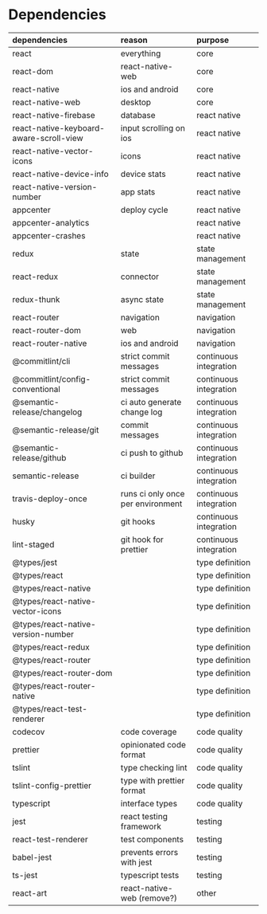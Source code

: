 # Dependencies

| dependencies                            | reason                            | purpose                |
| :-------------------------------------- | :-------------------------------- | :--------------------- |
| react                                   | everything                        | core                   |
| react-dom                               | react-native-web                  | core                   |
| react-native                            | ios and android                   | core                   |
| react-native-web                        | desktop                           | core                   |
| react-native-firebase                   | database                          | react native           |
| react-native-keyboard-aware-scroll-view | input scrolling on ios            | react native           |
| react-native-vector-icons               | icons                             | react native           |
| react-native-device-info                | device stats                      | react native           |
| react-native-version-number             | app stats                         | react native           |
| appcenter                               | deploy cycle                      | react native           |
| appcenter-analytics                     |                                   | react native           |
| appcenter-crashes                       |                                   | react native           |
| redux                                   | state                             | state management       |
| react-redux                             | connector                         | state management       |
| redux-thunk                             | async state                       | state management       |
| react-router                            | navigation                        | navigation             |
| react-router-dom                        | web                               | navigation             |
| react-router-native                     | ios and android                   | navigation             |
| @commitlint/cli                         | strict commit messages            | continuous integration |
| @commitlint/config-conventional         | strict commit messages            | continuous integration |
| @semantic-release/changelog             | ci auto generate change log       | continuous integration |
| @semantic-release/git                   | commit messages                   | continuous integration |
| @semantic-release/github                | ci push to github                 | continuous integration |
| semantic-release                        | ci builder                        | continuous integration |
| travis-deploy-once                      | runs ci only once per environment | continuous integration |
| husky                                   | git hooks                         | continuous integration |
| lint-staged                             | git hook for prettier             | continuous integration |
| @types/jest                             |                                   | type definition        |
| @types/react                            |                                   | type definition        |
| @types/react-native                     |                                   | type definition        |
| @types/react-native-vector-icons        |                                   | type definition        |
| @types/react-native-version-number      |                                   | type definition        |
| @types/react-redux                      |                                   | type definition        |
| @types/react-router                     |                                   | type definition        |
| @types/react-router-dom                 |                                   | type definition        |
| @types/react-router-native              |                                   | type definition        |
| @types/react-test-renderer              |                                   | type definition        |
| codecov                                 | code coverage                     | code quality           |
| prettier                                | opinionated code format           | code quality           |
| tslint                                  | type checking lint                | code quality           |
| tslint-config-prettier                  | type with prettier format         | code quality           |
| typescript                              | interface types                   | code quality           |
| jest                                    | react testing framework           | testing                |
| react-test-renderer                     | test components                   | testing                |
| babel-jest                              | prevents errors with jest         | testing                |
| ts-jest                                 | typescript tests                  | testing                |
| react-art                               | react-native-web (remove?)        | other                  |
